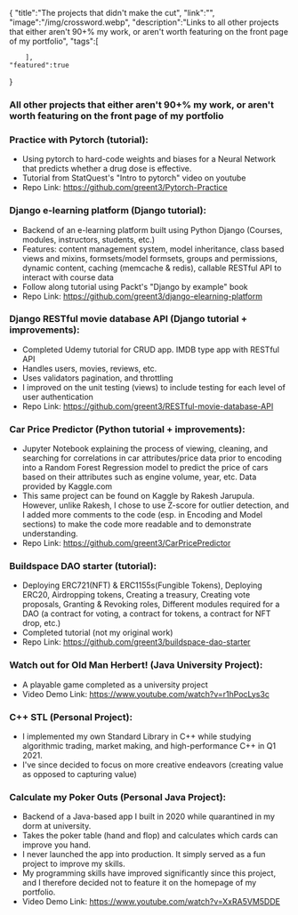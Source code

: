 {
    "title":"The projects that didn't make the cut",
    "link":"",
    "image":"/img/crossword.webp",
    "description":"Links to all other projects that either aren't 90+% my work, or aren't worth featuring on the front page of my portfolio",
    "tags":[

        ],
    "featured":true
}

### All other projects that either aren't 90+% my work, or aren't worth featuring on the front page of my portfolio

### Practice with Pytorch (tutorial):  
 - Using pytorch to hard-code weights and biases for a Neural Network that predicts whether a drug dose is effective.
 - Tutorial from StatQuest's "Intro to pytorch" video on youtube
 - Repo Link: https://github.com/greent3/Pytorch-Practice

### Django e-learning platform (Django tutorial):  
 - Backend of an e-learning platform built using Python Django (Courses, modules, instructors, students, etc.)
 - Features: content management system, model inheritance, class based views and mixins, formsets/model formsets, groups and permissions, dynamic content, caching (memcache & redis), callable RESTful API to interact with course data
 - Follow along tutorial using Packt's "Django by example" book
 - Repo Link: https://github.com/greent3/django-elearning-platform

### Django RESTful movie database API (Django tutorial + improvements):  
 - Completed Udemy tutorial for CRUD app. IMDB type app with RESTful API
 - Handles users, movies, reviews, etc.
 - Uses validators pagination, and throttling
 - I improved on the unit testing (views) to include testing for each level of user authentication
 - Repo Link: https://github.com/greent3/RESTful-movie-database-API


### Car Price Predictor (Python tutorial + improvements):  
 - Jupyter Notebook explaining the process of viewing, cleaning, and searching for correlations in car attributes/price data prior to encoding into a Random Forest Regression model to predict the price of cars based on their attributes such as engine volume, year, etc. Data provided by Kaggle.com
 - This same project can be found on Kaggle by Rakesh Jarupula. However, unlike Rakesh, I chose to use Z-score for outlier detection, and I added more comments to the code (esp. in Encoding and Model sections) to make the code more readable and to demonstrate understanding.
 - Repo Link: https://github.com/greent3/CarPricePredictor

### Buildspace DAO starter (tutorial):  
 - Deploying ERC721(NFT) & ERC1155s(Fungible Tokens), Deploying ERC20, Airdropping tokens, Creating a treasury, Creating vote proposals, Granting & Revoking roles, Different modules required for a DAO (a contract for voting, a contract for tokens, a contract for NFT drop, etc.)
 - Completed tutorial (not my original work)
 - Repo Link: https://github.com/greent3/buildspace-dao-starter

### Watch out for Old Man Herbert! (Java University Project):  
 - A playable game completed as a university project
 - Video Demo Link: https://www.youtube.com/watch?v=r1hPocLys3c

### C++ STL (Personal Project):  
 - I implemented my own Standard Library in C++ while studying algorithmic trading, market making, and high-performance C++ in Q1 2021.
 - I've since decided to focus on more creative endeavors (creating value as opposed to capturing value)

### Calculate my Poker Outs (Personal Java Project):  
 - Backend of a Java-based app I built in 2020 while quarantined in my dorm at university. 
 - Takes the poker table (hand and flop) and calculates which cards can improve you hand.
 - I never launched the app into production. It simply served as a fun project to improve my skills.
 - My programming skills have improved significantly since this project, and I therefore decided not to feature it on the homepage of my portfolio.
 - Video Demo Link: https://www.youtube.com/watch?v=XxRA5VM5DDE
